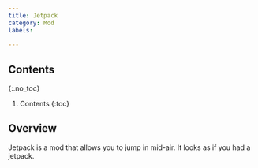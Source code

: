 ```yaml
---
title: Jetpack
category: Mod
labels:
  
---
```

## Contents
{:.no_toc}
1. Contents
{:toc}

## Overview
Jetpack is a mod that allows you to jump in mid-air. It looks as if you had a jetpack.
